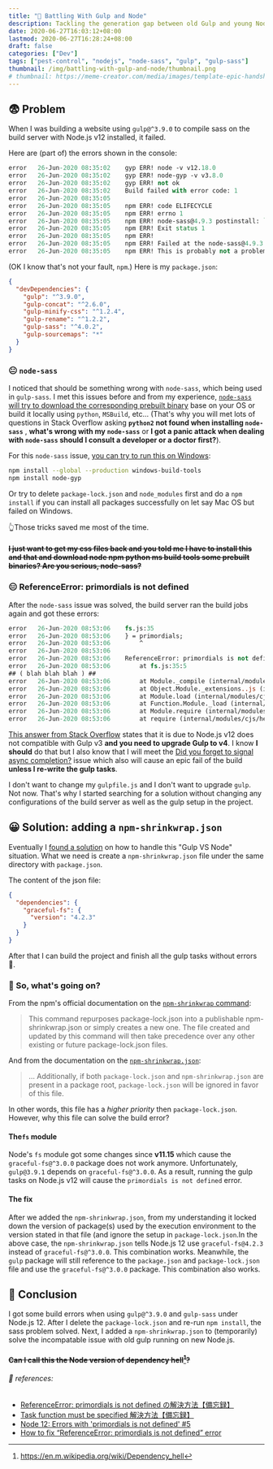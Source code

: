```yaml
---
title: "🐞 Battling With Gulp and Node"
description: Tackling the generation gap between old Gulp and young Node when building my website.
date: 2020-06-27T16:03:12+08:00
lastmod: 2020-06-27T16:28:24+08:00
draft: false
categories: ["Dev"]
tags: ["pest-control", "nodejs", "node-sass", "gulp", "gulp-sass"]
thumbnail: /img/battling-with-gulp-and-node/thumbnail.png
# thumbnail: https://meme-creator.com/media/images/template-epic-handshake-3-arms.JPEG
---
```


## 😨 Problem

When I was building a website using `gulp@^3.9.0` to compile sass on the build server with Node.js v12 installed, it failed. 

Here are (part of) the errors shown in the console:

```systemverilog
error	26-Jun-2020 08:35:02	gyp ERR! node -v v12.18.0
error	26-Jun-2020 08:35:02	gyp ERR! node-gyp -v v3.8.0
error	26-Jun-2020 08:35:02	gyp ERR! not ok 
error	26-Jun-2020 08:35:02	Build failed with error code: 1
error	26-Jun-2020 08:35:05	
error	26-Jun-2020 08:35:05	npm ERR! code ELIFECYCLE
error	26-Jun-2020 08:35:05	npm ERR! errno 1
error	26-Jun-2020 08:35:05	npm ERR! node-sass@4.9.3 postinstall: `node scripts/build.js`
error	26-Jun-2020 08:35:05	npm ERR! Exit status 1
error	26-Jun-2020 08:35:05	npm ERR! 
error	26-Jun-2020 08:35:05	npm ERR! Failed at the node-sass@4.9.3 postinstall script.
error	26-Jun-2020 08:35:05	npm ERR! This is probably not a problem with npm. There is likely additional logging output above.
```

(OK I know that's not your fault, `npm`.) Here is my `package.json`:

```json
{
  "devDependencies": {
    "gulp": "^3.9.0",
    "gulp-concat": "^2.6.0",
    "gulp-minify-css": "^1.2.4",
    "gulp-rename": "^1.2.2",
    "gulp-sass": "^4.0.2",
    "gulp-sourcemaps": "*"
  }
}
```

### 😐 `node-sass`

I noticed that should be something wrong with `node-sass`, which being used in `gulp-sass`. I met this issues before and from my experience, [`node-sass` will try to download the corresponding prebuilt binary](https://stackoverflow.com/a/45807410/13742790) base on your OS or build it locally using `python`, `MSBuild`, etc... (That's why you will met lots of questions in Stack Overflow asking **`python2` not found when installing `node-sass`** ,  **what's wrong with my `node-sass`** or **I got a panic attack when dealing with `node-sass` should I consult a developer or a doctor first?**).

For this `node-sass` issue, [you can try to run this on Windows](https://hisk.io/how-to-fix-node-js-gyp-err-cant-find-python-executable-python-on-windows/):

```sh
npm install --global --production windows-build-tools
npm install node-gyp
```

Or try to delete `package-lock.json` and `node_modules` first and do a `npm install` if you can install all packages successfully on let say Mac OS but failed on Windows.

👆Those tricks saved me most of the time.

#### ~~I just want to get my css files back and you told me I have to install this and that and download node npm python ms build tools some prebuilt binaries? Are you serious, node-sass?~~

### 😑 ReferenceError: primordials is not defined

After the `node-sass` issue was solved, the build server ran the build jobs again and got these errors:

```systemverilog
error	26-Jun-2020 08:53:06	fs.js:35
error	26-Jun-2020 08:53:06	} = primordials;
error	26-Jun-2020 08:53:06	    ^
error	26-Jun-2020 08:53:06	
error	26-Jun-2020 08:53:06	ReferenceError: primordials is not defined
error	26-Jun-2020 08:53:06	    at fs.js:35:5
## ( blah blah blah ) ##
error	26-Jun-2020 08:53:06	    at Module._compile (internal/modules/cjs/loader.js:1138:30)
error	26-Jun-2020 08:53:06	    at Object.Module._extensions..js (internal/modules/cjs/loader.js:1158:10)
error	26-Jun-2020 08:53:06	    at Module.load (internal/modules/cjs/loader.js:986:32)
error	26-Jun-2020 08:53:06	    at Function.Module._load (internal/modules/cjs/loader.js:879:14)
error	26-Jun-2020 08:53:06	    at Module.require (internal/modules/cjs/loader.js:1026:19)
error	26-Jun-2020 08:53:06	    at require (internal/modules/cjs/helpers.js:72:18)
```

[This answer from Stack Overflow](https://stackoverflow.com/a/55926692/13742790) states that it is due to Node.js v12 does not compatible with Gulp v3 **and you need to upgrade Gulp to v4**. I know **I should** do that but I also know that I will meet the [Did you forget to signal async completion?](https://github.com/sindresorhus/del/issues/45) issue which also will cause an epic fail of the build **unless I re-write the gulp tasks**.

I don't want to change my `gulpfile.js` and I don't want to upgrade `gulp`. Not now.  That's why I started searching for a solution without changing any configurations of the build server as well as the gulp setup in the project.


## 😀 Solution: adding a `npm-shrinkwrap.json`

Eventually I [found a solution](https://stackoverflow.com/questions/55921442/how-to-fix-referenceerror-primordials-is-not-defined-in-node/58394828#58394828) on how to handle this "Gulp VS Node" situation. What we need is create a `npm-shrinkwrap.json` file under the same directory with `package.json`. 

The content of the json file:

```json
{
  "dependencies": {
    "graceful-fs": {
      "version": "4.2.3"
    }
  }
}
```

After that I can build the project and finish all the gulp tasks without errors 🎉. 

### 🤔 So, what's going on?

From the npm's official documentation on the [`npm-shrinkwrap` command](https://docs.npmjs.com/cli/shrinkwrap):

> This command repurposes package-lock.json into a publishable npm-shrinkwrap.json or simply creates a new one. The file created and updated by this command will then take precedence over any other existing or future package-lock.json files.

And from the documentation on the [`npm-shrinkwrap.json`](https://docs.npmjs.com/files/shrinkwrap.json):

> ... Additionally, if both `package-lock.json` and `npm-shrinkwrap.json` are present in a package root, `package-lock.json` will be ignored in favor of this file.

In other words, this file has a *higher priority* then `package-lock.json`. However, why this file can solve the build error?

#### The`fs` module

Node's `fs` module got some changes since **v11.15** which cause the `graceful-fs@^3.0.0` package does not work anymore. Unfortunately, `gulp@3.9.1` depends on  `graceful-fs@^3.0.0`. As a result, running the gulp tasks on Node.js v12 will cause the `primordials is not defined` error.

#### The fix

After we added the `npm-shrinkwrap.json`, from my understanding it locked down the version of package(s) used by the execution environment to the version stated in that file (and ignore the setup in `package-lock.json`.In the above case, the `npm-shrinkwrap.json` tells Node.js 12 use `graceful-fs@4.2.3` instead of `graceful-fs@^3.0.0`. This combination works. Meanwhile, the `gulp` package will still reference to the `package.json` and `package-lock.json` file and use the `graceful-fs@^3.0.0` package. This combination also works.



## 🎯 Conclusion

I got some build errors when using `gulp@^3.9.0` and `gulp-sass` under Node.js 12. After I delete the `package-lock.json` and  re-run `npm install`, the sass problem solved. Next, I added a `npm-shrinkwrap.json` to (temporarily) solve the incompatable issue with old gulp running on new Node.js.

#### ~~Can I call this the Node version of **dependency hell**[^1]?~~



###### 🔗 references:

- [ReferenceError: primordials is not defined の解決方法【備忘録】](https://mejiblog.com/gulp-error/)
- [Task function must be specified 解決方法【備忘録】](https://mejiblog.com/gulpfile-change/)
- [Node 12: Errors with 'primordials is not defined' #5](https://github.com/mafintosh/prebuildify-ci/issues/5#issuecomment-550867124)
- [How to fix “ReferenceError: primordials is not defined” error](https://blog.icetutor.com/how-to-fix-referenceerror-primordials-is-not-defined-error/)

[^1]: https://en.m.wikipedia.org/wiki/Dependency_hell

